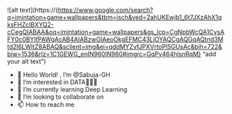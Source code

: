 ![alt text](https://{https://www.google.com/search?q=imintation+game+wallpapers&tbm=isch&ved=2ahUKEwjb1_6t7JXzAhX1qksFHZcIBXYQ2-cCegQIABAA&oq=imintation+game+wallpapers&gs_lcp=CgNpbWcQA1CysAFY0c0BYIfPAWgAcAB4AIABzwGIAeoOkgEFMC43LjOYAQCgAQGqAQtnd3Mtd2l6LWltZ8ABAQ&sclient=img&ei=qddMYZvfJPXVrtoPl5GUsAc&bih=722&biw=1536&rlz=1C1GEWG_enIN960IN960#imgrc=GqPy464hlsnRqM} “add your alt text”)
- 👋 Hello World! , I’m @Sabuja-GH
- 👀 I’m interested in DATA🙉😻🤍
- 🌱 I’m currently learning Deep Learning
- 💞️ I’m looking to collaborate on 
- 📫 How to reach me 

<!---
Sabuja-GH/Sabuja-GH is a ✨ special ✨ repository because its `README.md` (this file) appears on your GitHub profile.
You can click the Preview link to take a look at your changes.
--->

